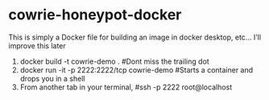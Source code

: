 # cowrie-honeypot-docker

This is simply a Docker file for building an image in docker desktop, etc... I'll improve this later

1. docker build -t cowrie-demo . #Dont miss the trailing dot
2. docker run -it -p 2222:2222/tcp cowrie-demo #Starts a container and drops you in a shell
3. From another tab in your terminal, #ssh -p 2222 root@localhost

   
